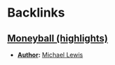 
# Backlinks
## [Moneyball (highlights)](<Moneyball (highlights).md>)
- **[Author](<Author.md>):** [Michael Lewis](<Michael Lewis.md>)

